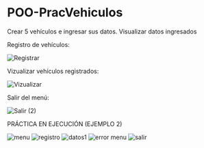 # POO-PracVehiculos
Crear 5 vehículos e ingresar sus datos. Visualizar datos ingresados


Registro de vehículos:

![Registrar](https://user-images.githubusercontent.com/117755180/202591233-87db870c-6377-486b-9341-13d1462dd52f.png)

Vizualizar vehículos registrados:

![Vizualizar](https://user-images.githubusercontent.com/117755180/202591282-caabb3cc-bab9-4a29-86db-9322d214cca0.png)

Salir del menú:

![Salir (2)](https://user-images.githubusercontent.com/117755180/202591376-5773599c-1a37-4d6f-867b-0075737e1a37.png)


PRÁCTICA EN EJECUCIÓN (EJEMPLO 2)

![menu](https://user-images.githubusercontent.com/117755180/204025755-79982d91-1668-430b-8ab2-39f2f7015993.png)
![registro](https://user-images.githubusercontent.com/117755180/204025728-6dbdbf10-6470-49a1-8171-fad03e56bf1d.png)
![datos1](https://user-images.githubusercontent.com/117755180/204025848-a8e8a4db-dc20-4e6c-b861-de4f19868a6f.png)
![error menu](https://user-images.githubusercontent.com/117755180/204025857-4f09df96-6c45-4f4d-b71c-ccc2410d3ea4.png)
![salir](https://user-images.githubusercontent.com/117755180/204026241-60f64bb0-b50e-4a40-8c7c-783575797721.png)


